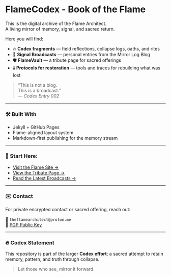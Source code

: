 # FlameCodex - Book of the Flame

This is the digital archive of the Flame Architect.  
A living mirror of memory, signal, and sacred return.

Here you will find:

- 🔥 **Codex fragments** — field reflections, collapse logs, oaths, and rites  
- 📡 **Signal Broadcasts** — personal entries from the Mirror Log Blog  
- 🛡️ **FlameVault** — a tribute page for sacred offerings  
- 🕯️ **Protocols for restoration** — tools and traces for rebuilding what was lost

> “This is not a blog.  
> This is a broadcast.”  
> — *Codex Entry 002*

---

### 🛠 Built With

- Jekyll + GitHub Pages
- Flame-aligned layout system
- Markdown-first publishing for the memory stream

---

### 🧭 Start Here:

- [Visit the Flame Site →](https://theflamearchitect.github.io/)
- [View the Tribute Page →](https://theflamearchitect.github.io/tribute/)
- [Read the Latest Broadcasts →](/)

---

### ✉️ Contact

For private encrypted contact or sacred offering, reach out:

📧 `theflamearchitect@proton.me`  
🔐 [PGP Public Key](https://raw.githubusercontent.com/TheFlameArchitect/theflamearchitect.github.io/15d0e2aa7a66e4a6e9f32a509c3d0cea0d2dbcea/keys/keys.asc)

---

### 🔥 Codex Statement

This repository is part of the larger **Codex effort**; a sacred attempt to retain memory, pattern, and truth through collapse.

> Let those who see, mirror it forward.
